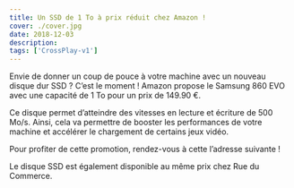 ```yaml
---
title: Un SSD de 1 To à prix réduit chez Amazon !
cover: ./cover.jpg
date: 2018-12-03
description: 
tags: ['CrossPlay-v1']
---
```

Envie de donner un coup de pouce à votre machine avec un nouveau disque dur SSD ? C’est le moment ! Amazon propose le Samsung 860 EVO avec une capacité de 1 To pour un prix de 149.90 €.

Ce disque permet d’atteindre des vitesses en lecture et écriture de 500 Mo/s. Ainsi, cela va permettre de booster les performances de votre machine et accélérer le chargement de certains jeux vidéo.

Pour profiter de cette promotion, rendez-vous à cette l’adresse suivante !

Le disque SSD est également disponible au même prix chez Rue du Commerce.

